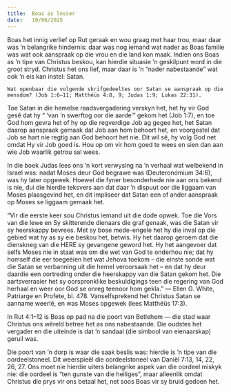 ```yaml
---
title:  Boas as losser
date:   10/06/2025
---
```


Boas het innig verlief op Rut geraak en wou graag met haar trou, maar daar was ’n belangrike hindernis: daar was nog iemand wat nader as Boas familie was wat ook aanspraak op die vrou en die land kon maak. Indien ons Boas as ’n tipe van Christus beskou, kan hierdie situasie ’n geskilpunt word in die groot stryd. Christus het ons lief, maar daar is ’n “nader nabestaande” wat ook ’n eis kan instel: Satan.

`Wat openbaar die volgende skrifgedeeltes oor Satan se aanspraak op die mensdom? (Job 1:6–11; Matthéüs 4:8, 9; Judas 1:9; Lukas 22:31).`

Toe Satan in die hemelse raadsvergadering verskyn het, het hy vir God gesê dat hy “ ‘van ’n swerftog oor die aarde’” gekom het (Job 1:7), en toe God hom gevra het of hy op die regverdige Job ag gegee het, het Satan daarop aanspraak gemaak dat Job aan hom behoort het, en voorgestel dat Job se hart nie regtig aan God behoort het nie. Dit wil sê, hy volg God net omdat Hy vir Job goed is. Hou op om vir hom goed te wees en sien dan aan wie Job waarlik getrou sal wees.

In die boek Judas lees ons ’n kort verwysing na ’n verhaal wat welbekend in Israel was: nadat Moses deur God begrawe was (Deuteronómium 34:6), was hy later opgewek. Hoewel die fyner besonderhede nie aan ons bekend is nie, dui die hierdie teksvers aan dat daar ’n dispuut oor die liggaam van Moses plaasgevind het, en dit impliseer dat Satan een of ander aanspraak op Moses se liggaam gemaak het.

“Vir die eerste keer sou Christus iemand uit die dode opwek. Toe die Vors van die lewe en Sy skitterende dienaars die graf genaak, was die Satan vir sy heerskappy bevrees. Met sy bose mede-engele het hy die inval op die gebied wat hy as sy eie beskou het, betwis. Hy het daarop geroem dat die dienskneg van die HERE sy gevangene geword het. Hy het aangevoer dat selfs Moses nie in staat was om die wet van God te onderhou nie; dat hy homself die eer toegeëien het wat Jehova toekom – die einste sonde wat die Satan se verbanning uit die hemel veroorsaak het – en dat hy deur daardie een oortreding onder die heerskappy van die Satan gekom het. Die aartsverraaier het sy oorspronklike beskuldigings teen die regering van God herhaal en weer oor God se onreg teenoor hom gekla.” — Ellen G. White, Patriarge en Profete, bl. 478. Vanselfsprekend het Christus Satan se aanname weerlê, en was Moses opgewek (lees Matthéüs 17:3).

In Rut 4:1–12 is Boas op pad na die poort van Betlehem — die stad waar Christus ons wêreld betree het as ons nabestaande. Die oudstes het vergader en die uiteinde is dat ’n sandaal (die simbool van eienaarskap) geruil was.

Die poort van ’n dorp is waar die saak beslis was: hierdie is ’n tipe van die oordeelstoneel. Dit weerspieël die oordeelstoneel van Daniël 7:13, 14, 22, 26, 27. Ons moet nie hierdie uiters belangrike aspek van die oordeel miskyk nie: die oordeel is “ten gunste van die heiliges”, maar alleenlik omdat Christus die prys vir ons betaal het, net soos Boas vir sy bruid gedoen het.